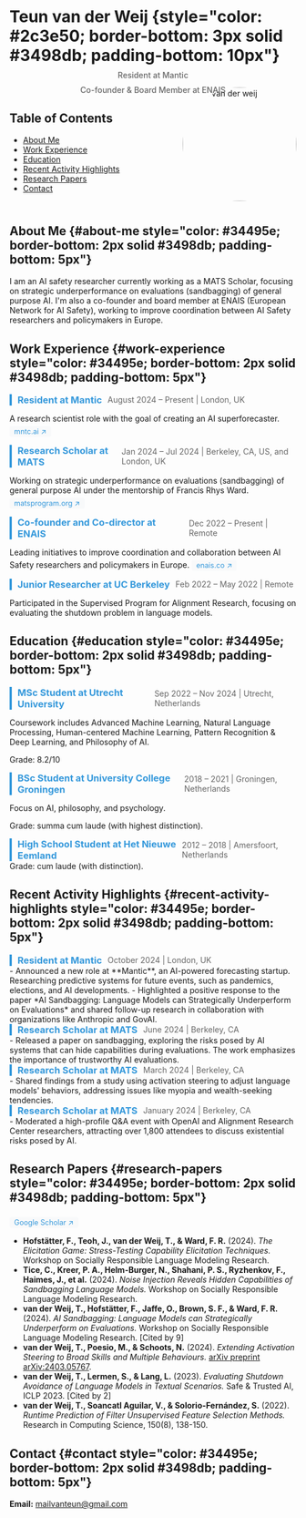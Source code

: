 # Teun van der Weij {style="color: #2c3e50; border-bottom: 3px solid #3498db; padding-bottom: 10px"}
<h4 style="color: #666; margin-top: -10px; text-align: center; font-weight: 500">Resident at Mantic</h4>
<h4 style="color: #666; margin-top: -10px; text-align: center; font-weight: 500">Co-founder & Board Member at ENAIS</h4>

## Table of Contents
- [About Me](#about-me)
- [Work Experience](#work-experience)
- [Education](#education)
- [Recent Activity Highlights](#recent-activity-highlights)
- [Research Papers](#research-papers)
- [Contact](#contact)

<div style="overflow: hidden; margin-top: -200px">
<img src="weij002_cropped.jpg" alt="teun van der weij" width="200" height="200" style="float: right; margin-left: 20px; margin-bottom: 10px; border-radius: 50%">
</div>

## About Me {#about-me style="color: #34495e; border-bottom: 2px solid #3498db; padding-bottom: 5px"}

I am an AI safety researcher currently working as a MATS Scholar, focusing on strategic underperformance on evaluations (sandbagging) of general purpose AI. I'm also a co-founder and board member at ENAIS (European Network for AI Safety), working to improve coordination between AI Safety researchers and policymakers in Europe.

## Work Experience {#work-experience style="color: #34495e; border-bottom: 2px solid #3498db; padding-bottom: 5px"}

<div style="display: flex; align-items: center;">
  <h3 style="color: #3498db; display: inline-block; border-left: 4px solid #3498db; padding-left: 10px; margin: 0;">Resident at Mantic</h3>
  <span style="color: #666; margin-left: 10px;">August 2024 – Present | London, UK</span>
</div>

A research scientist role with the goal of creating an AI superforecaster. 
<a href="https://mntc.ai" style="display: inline-block; background-color: #f8f9fa; padding: 2px 8px; border-radius: 4px; text-decoration: none; color: #3498db; font-size: 0.9em; margin-top: 5px;">mntc.ai ↗</a>

<div style="display: flex; align-items: center;">
  <h3 style="color: #3498db; display: inline-block; border-left: 4px solid #3498db; padding-left: 10px; margin: 0;">Research Scholar at MATS</h3>
  <span style="color: #666; margin-left: 10px;">Jan 2024 – Jul 2024 | Berkeley, CA, US, and London, UK</span>
</div>

Working on strategic underperformance on evaluations (sandbagging) of general purpose AI under the mentorship of Francis Rhys Ward.
<a href="https://matsprogram.org" style="display: inline-block; background-color: #f8f9fa; padding: 2px 8px; border-radius: 4px; text-decoration: none; color: #3498db; font-size: 0.9em; margin-top: 5px;">matsprogram.org ↗</a>

<div style="display: flex; align-items: center;">
  <h3 style="color: #3498db; display: inline-block; border-left: 4px solid #3498db; padding-left: 10px; margin: 0;">Co-founder and Co-director at ENAIS</h3>
  <span style="color: #666; margin-left: 10px;">Dec 2022 – Present | Remote</span>
</div>

Leading initiatives to improve coordination and collaboration between AI Safety researchers and policymakers in Europe.
<a href="https://enais.co" style="display: inline-block; background-color: #f8f9fa; padding: 2px 8px; border-radius: 4px; text-decoration: none; color: #3498db; font-size: 0.9em; margin-top: 5px;">enais.co ↗</a>

<div style="display: flex; align-items: center;">
  <h3 style="color: #3498db; display: inline-block; border-left: 4px solid #3498db; padding-left: 10px; margin: 0;">Junior Researcher at UC Berkeley</h3>
  <span style="color: #666; margin-left: 10px;">Feb 2022 – May 2022 | Remote</span>
</div>

Participated in the Supervised Program for Alignment Research, focusing on evaluating the shutdown problem in language models.

## Education {#education style="color: #34495e; border-bottom: 2px solid #3498db; padding-bottom: 5px"}

<div style="display: flex; align-items: center;">
  <h3 style="color: #3498db; display: inline-block; border-left: 4px solid #3498db; padding-left: 10px; margin: 0;">MSc Student at Utrecht University</h3>
  <span style="color: #666; margin-left: 10px;">Sep 2022 – Nov 2024 | Utrecht, Netherlands</span>
</div>

Coursework includes Advanced Machine Learning, Natural Language Processing, Human-centered Machine Learning, Pattern Recognition & Deep Learning, and Philosophy of AI.

Grade: 8.2/10

<div style="display: flex; align-items: center;">
  <h3 style="color: #3498db; display: inline-block; border-left: 4px solid #3498db; padding-left: 10px; margin: 0;">BSc Student at University College Groningen</h3>
  <span style="color: #666; margin-left: 10px;">2018 – 2021 | Groningen, Netherlands</span>
</div>

Focus on AI, philosophy, and psychology.

Grade: summa cum laude (with highest distinction).

<div style="display: flex; align-items: center;">
  <h3 style="color: #3498db; display: inline-block; border-left: 4px solid #3498db; padding-left: 10px; margin: 0;">High School Student at Het Nieuwe Eemland</h3>
  <span style="color: #666; margin-left: 10px;">2012 – 2018 | Amersfoort, Netherlands</span>

</div>
Grade: cum laude (with distinction).

## Recent Activity Highlights {#recent-activity-highlights style="color: #34495e; border-bottom: 2px solid #3498db; padding-bottom: 5px"}

<div style="display: flex; align-items: center;">
  <h3 style="color: #3498db; display: inline-block; border-left: 4px solid #3498db; padding-left: 10px; margin: 0;">Resident at Mantic</h3>
  <span style="color: #666; margin-left: 10px;">October 2024 | London, UK</span>
</div>
- Announced a new role at **Mantic**, an AI-powered forecasting startup. Researching predictive systems for future events, such as pandemics, elections, and AI developments.
- Highlighted a positive response to the paper *AI Sandbagging: Language Models can Strategically Underperform on Evaluations* and shared follow-up research in collaboration with organizations like Anthropic and GovAI.

<div style="display: flex; align-items: center;">
  <h3 style="color: #3498db; display: inline-block; border-left: 4px solid #3498db; padding-left: 10px; margin: 0;">Research Scholar at MATS</h3>
  <span style="color: #666; margin-left: 10px;">June 2024 | Berkeley, CA</span>
</div>
- Released a paper on sandbagging, exploring the risks posed by AI systems that can hide capabilities during evaluations. The work emphasizes the importance of trustworthy AI evaluations.

<div style="display: flex; align-items: center;">
  <h3 style="color: #3498db; display: inline-block; border-left: 4px solid #3498db; padding-left: 10px; margin: 0;">Research Scholar at MATS</h3>
  <span style="color: #666; margin-left: 10px;">March 2024 | Berkeley, CA</span>
</div>
- Shared findings from a study using activation steering to adjust language models' behaviors, addressing issues like myopia and wealth-seeking tendencies. 

<div style="display: flex; align-items: center;">
  <h3 style="color: #3498db; display: inline-block; border-left: 4px solid #3498db; padding-left: 10px; margin: 0;">Research Scholar at MATS</h3>
  <span style="color: #666; margin-left: 10px;">January 2024 | Berkeley, CA</span>
</div>
- Moderated a high-profile Q&A event with OpenAI and Alignment Research Center researchers, attracting over 1,800 attendees to discuss existential risks posed by AI.

## Research Papers {#research-papers style="color: #34495e; border-bottom: 2px solid #3498db; padding-bottom: 5px"}

<a href="https://scholar.google.com/citations?hl=en&user=-fMmbSYAAAAJ" style="display: inline-block; background-color: #f8f9fa; padding: 2px 8px; border-radius: 4px; text-decoration: none; color: #3498db; font-size: 0.9em; margin-top: 5px;">Google Scholar ↗</a>

- **Hofstätter, F., Teoh, J., van der Weij, T., & Ward, F. R.** (2024). *The Elicitation Game: Stress-Testing Capability Elicitation Techniques.* Workshop on Socially Responsible Language Modeling Research.
- **Tice, C., Kreer, P. A., Helm-Burger, N., Shahani, P. S., Ryzhenkov, F., Haimes, J., et al.** (2024). *Noise Injection Reveals Hidden Capabilities of Sandbagging Language Models.* Workshop on Socially Responsible Language Modeling Research.
- **van der Weij, T., Hofstätter, F., Jaffe, O., Brown, S. F., & Ward, F. R.** (2024). *AI Sandbagging: Language Models can Strategically Underperform on Evaluations.* Workshop on Socially Responsible Language Modeling Research. [Cited by 9]
- **van der Weij, T., Poesio, M., & Schoots, N.** (2024). *Extending Activation Steering to Broad Skills and Multiple Behaviours.* [arXiv preprint arXiv:2403.05767](https://arxiv.org/abs/2403.05767).
- **van der Weij, T., Lermen, S., & Lang, L.** (2023). *Evaluating Shutdown Avoidance of Language Models in Textual Scenarios.* Safe & Trusted AI, ICLP 2023. [Cited by 2]
- **van der Weij, T., Soancatl Aguilar, V., & Solorio-Fernández, S.** (2022). *Runtime Prediction of Filter Unsupervised Feature Selection Methods.* Research in Computing Science, 150(8), 138-150.

## Contact {#contact style="color: #34495e; border-bottom: 2px solid #3498db; padding-bottom: 5px"}

**Email:** mailvanteun@gmail.com
